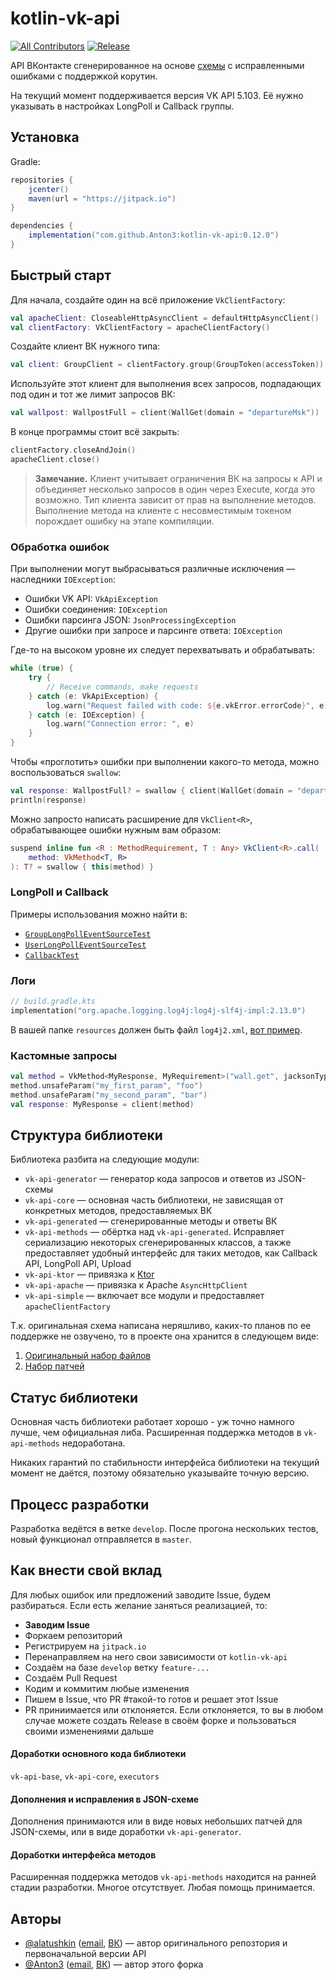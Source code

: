# kotlin-vk-api
[![All Contributors](https://img.shields.io/badge/all_contributors-2-orange.svg?style=flat)](#contributors)
[![Release](https://jitpack.io/v/Anton3/kotlin-vk-api.svg)](https://jitpack.io/#Anton3/kotlin-vk-api)

API ВКонтакте сгенерированное на основе
[схемы](https://github.com/VKCOM/vk-api-schema)
с исправленными ошибками c поддержкой корутин.

На текущий момент поддерживается версия VK API 5.103.
Её нужно указывать в настройках LongPoll и Callback группы.

## Установка

Gradle:

```gradle
repositories {
    jcenter()
    maven(url = "https://jitpack.io")
}

dependencies {
    implementation("com.github.Anton3:kotlin-vk-api:0.12.0")
}
```

## Быстрый старт

Для начала, создайте один на всё приложение `VkClientFactory`:

```kotlin
val apacheClient: CloseableHttpAsyncClient = defaultHttpAsyncClient()
val clientFactory: VkClientFactory = apacheClientFactory()
```

Создайте клиент ВК нужного типа:

```kotlin
val client: GroupClient = clientFactory.group(GroupToken(accessToken))
```

Используйте этот клиент для выполнения всех запросов, подпадающих под один и тот
же лимит запросов ВК:

```kotlin
val wallpost: WallpostFull = client(WallGet(domain = "departureMsk"))
```

В конце программы стоит всё закрыть:

```kotlin
clientFactory.closeAndJoin()
apacheClient.close()
```

> **Замечание.** Клиент учитывает ограничения ВК на запросы к API и объединяет несколько запросов
в один через Execute, когда это возможно. Тип клиента зависит от прав
на выполнение методов. Выполнение метода на клиенте с несовместимым токеном
порождает ошибку на этапе компиляции.

### Обработка ошибок

При выполнении могут выбрасываться различные исключения — наследники
`IOException`:

- Ошибки VK API: `VkApiException`
- Ошибки соединения: `IOException`
- Ошибки парсинга JSON: `JsonProcessingException`
- Другие ошибки при запросе и парсинге ответа: `IOException`

Где-то на высоком уровне их следует перехватывать и обрабатывать:

```kotlin
while (true) {
    try {
        // Receive commands, make requests
    } catch (e: VkApiException) {
        log.warn("Request failed with code: ${e.vkError.errorCode}", e)
    } catch (e: IOException) {
        log.warn("Connection error: ", e)
    }
}
```

Чтобы «проглотить» ошибки при выполнении какого-то метода, можно
воспользоваться `swallow`:

```kotlin
val response: WallpostFull? = swallow { client(WallGet(domain = "departureMsk")) }
println(response)
```

Можно запросто написать расширение для `VkClient<R>`, обрабатывающее ошибки
нужным вам образом:

```kotlin
suspend inline fun <R : MethodRequirement, T : Any> VkClient<R>.call(
    method: VkMethod<T, R>
): T? = swallow { this(method) }
```

### LongPoll и Callback

Примеры использования можно найти в:

- [`GroupLongPollEventSourceTest`](https://github.com/Anton3/kotlin-vk-api/blob/master/vk-api-methods/src/test/kotlin/name/anton3/vkapi/methods/longpoll/GroupLongPollEventSourceTest.kt)
- [`UserLongPollEventSourceTest`](https://github.com/Anton3/kotlin-vk-api/blob/master/vk-api-methods/src/test/kotlin/name/anton3/vkapi/methods/longpoll/UserLongPollEventSourceTest.kt)
- [`CallbackTest`](https://github.com/Anton3/kotlin-vk-api/blob/master/vk-api-methods/src/test/kotlin/name/anton3/vkapi/methods/callback/CallbackTest.kt)

### Логи

```kotlin
// build.gradle.kts
implementation("org.apache.logging.log4j:log4j-slf4j-impl:2.13.0")
```

В вашей папке `resources` должен быть файл `log4j2.xml`,
[вот пример](https://github.com/Anton3/kotlin-vk-api/blob/master/vk-api-methods/src/test/resources/log4j2.xml).

### Кастомные запросы

```kotlin
val method = VkMethod<MyResponse, MyRequirement>("wall.get", jacksonTypeRef())
method.unsafeParam("my_first_param", "foo")
method.unsafeParam("my_second_param", "bar")
val response: MyResponse = client(method)
```

## Структура библиотеки
Библиотека разбита на следующие модули:

- `vk-api-generator` — генератор кода запросов и ответов из JSON-схемы
- `vk-api-core` — основная часть библиотеки, не зависящая от конкретных методов,
предоставляемых ВК
- `vk-api-generated` — сгенерированные методы и ответы ВК
- `vk-api-methods` — обёртка над `vk-api-generated`. Исправляет сериализацию
некоторых сгенерированных классов, а также предоставляет удобный интерфейс для
таких методов, как Callback API, LongPoll API, Upload
- `vk-api-ktor` — привязка к [Ktor](https://github.com/ktorio/ktor)
- `vk-api-apache` — привязка к Apache `AsyncHttpClient`
- `vk-api-simple` — включает все модули и предоставляет `apacheClientFactory`

Т.к. оригинальная схема написана неряшливо, каких-то планов по ее поддержке
не озвучено, то в проекте она хранится в следующем виде:

1. [Оригинальный набор файлов](https://github.com/Anton3/kotlin-vk-api/tree/master/generator/src/main/resources/schema)
2. [Набор патчей](https://github.com/Anton3/kotlin-vk-api/tree/master/generator/src/main/resources/patch)

## Статус библиотеки
Основная часть библиотеки работает хорошо - уж точно намного лучше, чем
официальная либа. Расширенная поддержка методов в `vk-api-methods` недоработана.

Никаких гарантий по стабильности интерфейса библиотеки на текущий момент
не даётся, поэтому обязательно указывайте точную версию.

## Процесс разработки
Разработка ведётся в ветке `develop`. После прогона нескольких тестов,
новый функционал отправляется в `master`.

## Как внести свой вклад
Для любых ошибок или предложений заводите Issue, будем разбираться. Если есть
желание заняться реализацией, то:
- **Заводим Issue**
- Форкаем репозиторий
- Регистрируем на `jitpack.io`
- Перенаправляем на него свои зависимости от `kotlin-vk-api`
- Создаём на базе `develop` ветку `feature-...`
- Создаём Pull Request
- Кодим и коммитим любые изменения
- Пишем в Issue, что PR #такой-то готов и решает этот Issue
- PR приниимается или отклоняется. Если отклоняется, то вы в любом случае можете
создать Release в своём форке и пользоваться своими изменениями дальше

#### Доработки основного кода библиотеки

`vk-api-base`, `vk-api-core`, `executors`

#### Дополнения и исправления в JSON-схеме
Дополнения принимаются или в виде новых небольших патчей для JSON-схемы, или
в виде доработки `vk-api-generator`.

#### Доработки интерфейса методов
Расширенная поддержка методов `vk-api-methods` находится на ранней стадии
разработки. Многое отсутствует. Любая помощь принимается.

## Авторы

- [@alatushkin](https://github.com/alatushkin) ([email](mailto:alexandr.latushkin@gmail.com), [ВК](https://vk.com/id5518788)) —
автор оригинального репозтория и первоначальной версии API
- [@Anton3](https://github.com/Anton3) ([email](mailto:antony.zhilin@gmail.com), [ВК](https://vk.com/antonyzhilin)) —
автор этого форка

